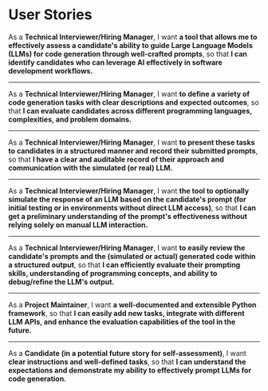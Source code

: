 # User Stories

As a **Technical Interviewer/Hiring Manager**,
I want **a tool that allows me to effectively assess a candidate's ability to guide Large Language Models (LLMs) for code generation through well-crafted prompts**,
so that **I can identify candidates who can leverage AI effectively in software development workflows.**

---

As a **Technical Interviewer/Hiring Manager**,
I want **to define a variety of code generation tasks with clear descriptions and expected outcomes**,
so that **I can evaluate candidates across different programming languages, complexities, and problem domains.**

---

As a **Technical Interviewer/Hiring Manager**,
I want **to present these tasks to candidates in a structured manner and record their submitted prompts**,
so that **I have a clear and auditable record of their approach and communication with the simulated (or real) LLM.**

---

As a **Technical Interviewer/Hiring Manager**,
I want **the tool to optionally simulate the response of an LLM based on the candidate's prompt (for initial testing or in environments without direct LLM access)**,
so that **I can get a preliminary understanding of the prompt's effectiveness without relying solely on manual LLM interaction.**

---

As a **Technical Interviewer/Hiring Manager**,
I want **to easily review the candidate's prompts and the (simulated or actual) generated code within a structured output**,
so that **I can efficiently evaluate their prompting skills, understanding of programming concepts, and ability to debug/refine the LLM's output.**

---

As a **Project Maintainer**,
I want **a well-documented and extensible Python framework**,
so that **I can easily add new tasks, integrate with different LLM APIs, and enhance the evaluation capabilities of the tool in the future.**

---

As a **Candidate (in a potential future story for self-assessment)**,
I want **clear instructions and well-defined tasks**,
so that **I can understand the expectations and demonstrate my ability to effectively prompt LLMs for code generation.**
